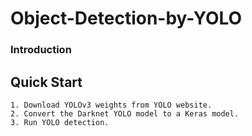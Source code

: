 # Object-Detection-by-YOLO
### Introduction

## Quick Start

    1. Download YOLOv3 weights from YOLO website.
    2. Convert the Darknet YOLO model to a Keras model.
    3. Run YOLO detection.
